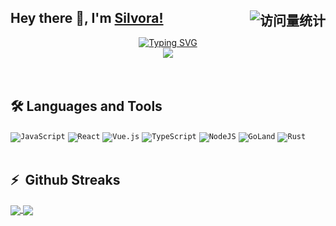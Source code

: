 <!--
**Silvora/Silvora** is a ✨ _special_ ✨ repository because its `README.md` (this file) appears on your GitHub profile.

Here are some ideas to get you started:

- 🔭 I’m currently working on ...
- 🌱 I’m currently learning ...
- 👯 I’m looking to collaborate on ...
- 🤔 I’m looking for help with ...
- 💬 Ask me about ...
- 📫 How to reach me: ...
- 😄 Pronouns: ...
- ⚡ Fun fact: ...
-->
## Hey there 👋, I'm [Silvora!](https://github.com/Silvora/)<img align="right" src="https://komarev.com/ghpvc/?username=Silvora&label=Views&color=0e75b6&style=flat" alt="访问量统计" />

<div align="center">
  <!-- dynamic typing effect 动态打字效果 -->
  <div align="center">
    <a  href="#">
      <img src="https://readme-typing-svg.demolab.com?font=Fira+Code&pause=1000&random=false&&width=435&lines=console.log(%22Hello%2C%20World%22)&center=true&size=27" alt="Typing SVG" />
    </a>
  </div>
  <!-- knock code pictures 敲代码的图片 -->
  <img src="https://cdn.jsdelivr.net/gh/sun0225SUN/sun0225SUN/assets/images/coding.gif" /><br>
</div>
<br />
<br />


## 🛠 Languages and Tools

<code>![JavaScript](https://img.shields.io/badge/javascript-%23323330.svg?style=for-the-badge&logo=javascript&logoColor=%23F7DF1E)</code>
<code>![React](https://img.shields.io/badge/react-%2320232a.svg?style=for-the-badge&logo=react&logoColor=%2361DAFB)</code>
<code>![Vue.js](https://img.shields.io/badge/vuejs-%2335495e.svg?style=for-the-badge&logo=vuedotjs&logoColor=%234FC08D)</code>
<code>![TypeScript](https://img.shields.io/badge/typescript-%23007ACC.svg?style=for-the-badge&logo=typescript&logoColor=white)</code>
<code>![NodeJS](https://img.shields.io/badge/node.js-6DA55F?style=for-the-badge&logo=node.js&logoColor=white)</code>
<code>![GoLand](https://img.shields.io/badge/GoLand-0f0f0f?&style=for-the-badge&logo=goland&logoColor=white)</code>
<code>![Rust](https://img.shields.io/badge/rust-%23000000.svg?style=for-the-badge&logo=rust&logoColor=white)</code>
<br />
<br />


## ⚡  Github Streaks

<!-- ![Anurag's GitHub stats](https://github-readme-stats.vercel.app/api?username=Silvora&show_icons=true&theme=one_dark_pro)

![Readme Card](https://github-readme-stats.vercel.app/api/pin/?username=Silvora&repo=show_owner)

![Top Langs](https://github-readme-stats.vercel.app/api/top-langs/?username=Silvora&layout=compact)-->


<a href="#">
  <img align="center" src="https://github-readme-stats.vercel.app/api?username=Silvora&show_icons=true&theme=one_dark_pro" />
</a>
<a href="#">
  <img align="center" src="https://github-readme-stats.vercel.app/api/top-langs/?username=Silvora&layout=compact" />
</a>
